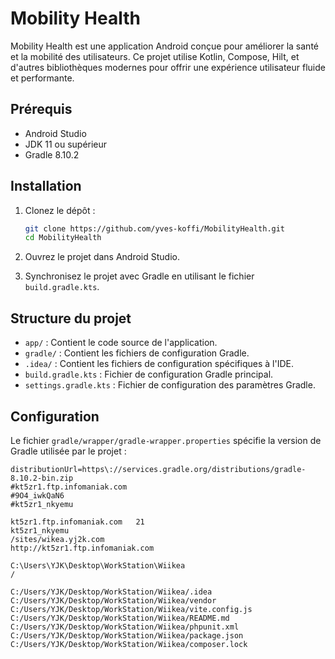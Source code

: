 # Mobility Health

Mobility Health est une application Android conçue pour améliorer la santé et la mobilité des utilisateurs. Ce projet utilise Kotlin, Compose, Hilt, et d'autres bibliothèques modernes pour offrir une expérience utilisateur fluide et performante.

## Prérequis

- Android Studio
- JDK 11 ou supérieur
- Gradle 8.10.2

## Installation

1. Clonez le dépôt :
    ```sh
    git clone https://github.com/yves-koffi/MobilityHealth.git
    cd MobilityHealth
    ```

2. Ouvrez le projet dans Android Studio.

3. Synchronisez le projet avec Gradle en utilisant le fichier `build.gradle.kts`.

## Structure du projet

- `app/` : Contient le code source de l'application.
- `gradle/` : Contient les fichiers de configuration Gradle.
- `.idea/` : Contient les fichiers de configuration spécifiques à l'IDE.
- `build.gradle.kts` : Fichier de configuration Gradle principal.
- `settings.gradle.kts` : Fichier de configuration des paramètres Gradle.

## Configuration

Le fichier `gradle/wrapper/gradle-wrapper.properties` spécifie la version de Gradle utilisée par le projet :
```properties
distributionUrl=https\://services.gradle.org/distributions/gradle-8.10.2-bin.zip
#kt5zr1.ftp.infomaniak.com
#9O4_iwkQaN6
#kt5zr1_nkyemu

kt5zr1.ftp.infomaniak.com   21
kt5zr1_nkyemu 
/sites/wikea.yj2k.com
http://kt5zr1.ftp.infomaniak.com

C:\Users\YJK\Desktop\WorkStation\Wiikea
/

C:/Users/YJK/Desktop/WorkStation/Wiikea/.idea
C:/Users/YJK/Desktop/WorkStation/Wiikea/vendor
C:/Users/YJK/Desktop/WorkStation/Wiikea/vite.config.js
C:/Users/YJK/Desktop/WorkStation/Wiikea/README.md
C:/Users/YJK/Desktop/WorkStation/Wiikea/phpunit.xml
C:/Users/YJK/Desktop/WorkStation/Wiikea/package.json
C:/Users/YJK/Desktop/WorkStation/Wiikea/composer.lock